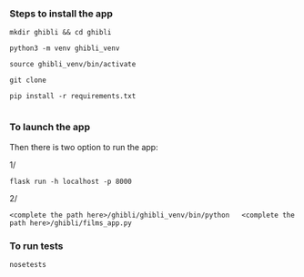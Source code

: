 
### Steps to install the app

```
mkdir ghibli && cd ghibli

python3 -m venv ghibli_venv

source ghibli_venv/bin/activate

git clone 

pip install -r requirements.txt


```

### To launch the app
Then there is two option to run the app:

1/ 

````
flask run -h localhost -p 8000
````

2/

````
<complete the path here>/ghibli/ghibli_venv/bin/python   <complete the path here>/ghibli/films_app.py
````

### To run tests

````
nosetests
````